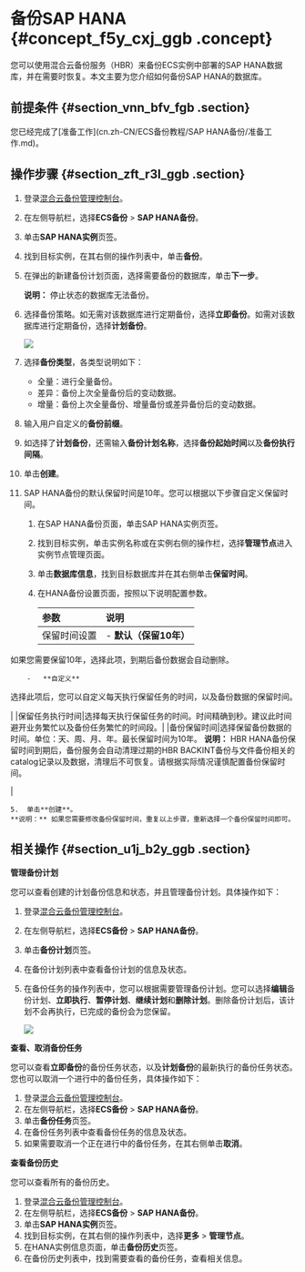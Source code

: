 # 备份SAP HANA {#concept_f5y_cxj_ggb .concept}

您可以使用混合云备份服务（HBR）来备份ECS实例中部署的SAP HANA数据库，并在需要时恢复。本文主要为您介绍如何备份SAP HANA的数据库。

## 前提条件 {#section_vnn_bfv_fgb .section}

您已经完成了[准备工作](cn.zh-CN/ECS备份教程/SAP HANA备份/准备工作.md)。

## 操作步骤 {#section_zft_r3l_ggb .section}

1.  登录[混合云备份管理控制台](https://hbr.console.aliyun.com)。
2.  在左侧导航栏，选择**ECS备份** \> **SAP HANA备份**。
3.  单击**SAP HANA实例**页签。
4.  找到目标实例，在其右侧的操作列表中，单击**备份**。
5.  在弹出的新建备份计划页面，选择需要备份的数据库，单击**下一步**。

    **说明：** 停止状态的数据库无法备份。

6.  选择备份策略。如无需对该数据库进行定期备份，选择**立即备份**。如需对该数据库进行定期备份，选择**计划备份**。

    ![](http://static-aliyun-doc.oss-cn-hangzhou.aliyuncs.com/assets/img/83225/155840855035977_zh-CN.png)

7.  选择**备份类型**，各类型说明如下：
    -   全量：进行全量备份。
    -   差异：备份上次全量备份后的变动数据。
    -   增量：备份上次全量备份、增量备份或差异备份后的变动数据。
8.  输入用户自定义的**备份前缀**。
9.  如选择了**计划备份**，还需输入**备份计划名称**，选择**备份起始时间**以及**备份执行间隔**。
10. 单击**创建**。
11. SAP HANA备份的默认保留时间是10年。您可以根据以下步骤自定义保留时间。

    1.  在SAP HANA备份页面，单击SAP HANA实例页签。
    2.  找到目标实例，单击实例名称或在实例右侧的操作栏，选择**管理节点**进入实例节点管理页面。
    3.  单击**数据库信息**，找到目标数据库并在其右侧单击**保留时间**。
    4.  在HANA备份设置页面，按照以下说明配置参数。

        |参数|说明|
        |:-|:-|
        |保留时间设置|         -   **默认（保留10年）** 

如果您需要保留10年，选择此项，到期后备份数据会自动删除。

        -   **自定义** 

选择此项后，您可以自定义每天执行保留任务的时间，以及备份数据的保留时间。

 |
        |保留任务执行时间|选择每天执行保留任务的时间。时间精确到秒。建议此时间避开业务繁忙以及备份任务繁忙的时间段。|
        |备份保留时间|选择保留备份数据的时间。单位：天、周、月、年。最长保留时间为10年。 **说明：** HBR HANA备份保留时间到期后，备份服务会自动清理过期的HBR BACKINT备份与文件备份相关的catalog记录以及数据，清理后不可恢复。请根据实际情况谨慎配置备份保留时间。

 |

    5.  单击**创建**。
    **说明：** 如果您需要修改备份保留时间，重复以上步骤，重新选择一个备份保留时间即可。


## 相关操作 {#section_u1j_b2y_ggb .section}

 **管理备份计划** 

您可以查看创建的计划备份信息和状态，并且管理备份计划。具体操作如下：

1.  登录[混合云备份管理控制台](https://hbr.console.aliyun.com)。
2.  在左侧导航栏，选择**ECS备份** \> **SAP HANA备份**。
3.  单击**备份计划**页签。
4.  在备份计划列表中查看备份计划的信息及状态。
5.  在备份任务的操作列表中，您可以根据需要管理备份计划。您可以选择**编辑**备份计划、**立即执行**、**暂停计划**、**继续计划**和**删除计划**。删除备份计划后，该计划不会再执行，已完成的备份会为您保留。

    ![](http://static-aliyun-doc.oss-cn-hangzhou.aliyuncs.com/assets/img/83225/155840855035978_zh-CN.png)


 **查看、取消备份任务** 

您可以查看**立即备份**的备份任务状态，以及**计划备份**的最新执行的备份任务状态。您也可以取消一个进行中的备份任务，具体操作如下：

1.  登录[混合云备份管理控制台](https://hbr.console.aliyun.com)。
2.  在左侧导航栏，选择**ECS备份** \> **SAP HANA备份**。
3.  单击**备份任务**页签。
4.  在备份任务列表中查看备份任务的信息及状态。
5.  如果需要取消一个正在进行中的备份任务，在其右侧单击**取消**。

 **查看备份历史** 

您可以查看所有的备份历史。

1.  登录[混合云备份管理控制台](https://hbr.console.aliyun.com)。
2.  在左侧导航栏，选择**ECS备份** \> **SAP HANA备份**。
3.  单击**SAP HANA实例**页签。
4.  找到目标实例，在其右侧的操作列表中，选择**更多** \> **管理节点**。
5.  在HANA实例信息页面，单击**备份历史**页签。
6.  在备份历史列表中，找到需要查看的备份任务，查看相关信息。


